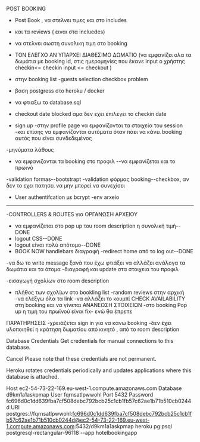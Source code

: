 
POST BOOKING
- Post Book , να στελνει τιμες και στο includes 
- και τα reviews ( ειναι στα incluedes)

- να στελνει σωστη συνολικη τιμη στο booking 
- TON ΕΛΕΓΧΟ ΑΝ ΥΠΑΡΧΕΙ ΔΙΑΘΕΣΙΜΟ ΔΩΜΑΤΙΟ (να εμφανίζει ολα τα δωμάτια
με booking id, στις ημερομηνίες που έκανε input ο χρήστης checkin<= checkin input <= checkout )
- στην booking list -guests selection checkbox problem 

- βαση postgress στο heroku / docker 
- να φτιαξω το database.sql 


- checkout date blocked αμα δεν εχει επιλεγει το checkin date 
- sign up
-στην profile page να εμφανίζονται τα στοιχεία του session
-και επίσης να εμφανίζονται αυτόματα όταν πάει να κάνει booking αυτός που 
είναι συνδεδεμένος


-μηνύματα λάθους
- να εμφανιζονται τα booking στο προφιλ --να εμφανίζεται και το πρωινό

-validation formas--bootstrapt
-validation φόρμας booking--checkbox, αν δεν το εχει πατησει να μην
μπορεί να συνεχίσει

- User authentifcation με bcrypt 
-env arxeio

----------
-CONTROLLERS & ROUTES για ΟΡΓΑΝΩΣΗ ΑΡΧΕΙΟΥ
- να εμφανίζεται στο pop up του room description η συνολική τιμή--DONE
- logout CSS--DONE
- logout είναι πολύ απότομο--DONE
- BOOK NOW handlebars διαγραφή
-redirect home από το log out--DONE

-να δω το write message ξανά που έχω φτιάξει
να αλλάζει ανάλογα τα δωμάτια και τα άτομα
-διαγραφή και update στα στοιχεια του προφιλ


-εισαγωγή σχολίων στο room description
- πλήθος των σχολίων στο bookling list
-random reviews στην αρχική
-να ελέξγω όλα τα link
-να αλλάζει το κουμπί CHECK AVAILABILITY στη booking και
να γίνεται ΑΝΑΝΕΩΣΗ ΣΤΟΙΧΕΙΩΝ
-στο booking Pop up η τιμή του πρωϊνού είναι fix- ενώ θα έπρεπε 



ΠΑΡΑΤΗΡΗΣΕΙΣ
-χρειάζεται sign in για να κάνω booking
-δεν έχει υλοποιηθεί η κράτηση δωματίου από κινητό , από το room description



Database Credentials
Get credentials for manual connections to this database.

Cancel
Please note that these credentials are not permanent.

Heroku rotates credentials periodically and updates applications where this database is attached.

Host
ec2-54-73-22-169.eu-west-1.compute.amazonaws.com
Database
d9km1a1askpmap
User
fqrnsatlpwwohl
Port
5432
Password
fc696d0c1dd639fba7cf508debc792bcb25c1cb1fb57c62ae1b71b510cb0244d
URI
postgres://fqrnsatlpwwohl:fc696d0c1dd639fba7cf508debc792bcb25c1cb1fb57c62ae1b71b510cb0244d@ec2-54-73-22-169.eu-west-1.compute.amazonaws.com:5432/d9km1a1askpmap
heroku pg:psql postgresql-rectangular-96118 --app hotelbookingapp